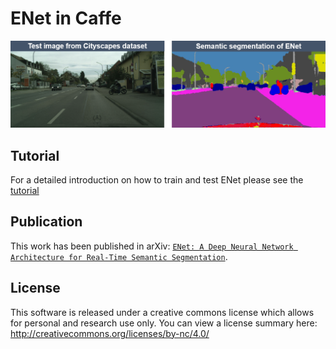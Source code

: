 # ENet in Caffe

![Alt text](/example_image/image_enet.PNG?raw=true "image_enet")

## Tutorial

For a detailed introduction on how to train and test ENet please see the [tutorial](https://github.com/TimoSaemann/ENet/tree/master/Tutorial)



## Publication

This work has been published in arXiv: [`ENet: A Deep Neural Network Architecture for Real-Time Semantic Segmentation`](https://arxiv.org/abs/1606.02147).


## License

This software is released under a creative commons license which allows for personal and research use only. You can view a license summary here: http://creativecommons.org/licenses/by-nc/4.0/
